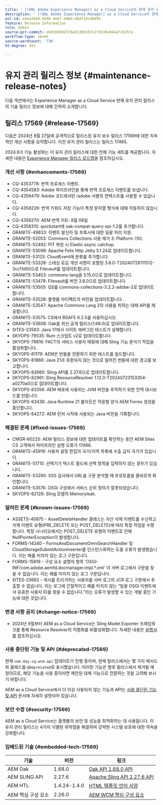 ```yaml
---
title: ' [!DNL Adobe Experience Manager] as a Cloud Service의 현재 유지 관리 릴리스 정보입니다.'
description: ' [!DNL Adobe Experience Manager] as a Cloud Service의 현재 유지 관리 릴리스 정보입니다.'
exl-id: eee42b4d-9206-4ebf-b88d-d8df14c46094
feature: Release Information
role: Admin
source-git-commit: eb01b6982578ad1300163c2fd536e844afc815fa
workflow-type: tm+mt
source-wordcount: '736'
ht-degree: 45%

---
```



# 유지 관리 릴리스 정보 {#maintenance-release-notes}

다음 섹션에서는 Experience Manager as a Cloud Service 현재 유지 관리 릴리스의 기술 릴리스 정보에 대해 간략히 소개합니다.

## 릴리스 17569 {#release-17569}

다음은 2024년 8월 27일에 공개적으로 릴리스된 유지 보수 릴리스 17569에 대한 지속적인 개선 사항을 요약합니다. 이전 유지 관리 릴리스는 릴리스 17465.

2024.9.0 기능 활성화는 이 유지 관리 릴리스에 대한 전체 기능 세트를 제공합니다. 자세한 내용은 [Experience Manager 릴리스 로드맵](https://experienceleague.adobe.com/ko/docs/experience-manager-release-information/aem-release-updates/update-releases-roadmap)을 참조하십시오.

### 개선 사항 {#enhancements-17569}

* CQ-4353778: 번역 프로세스 이벤트.
* CQ-4354583: Adobe 파이프라인을 통해 번역 프로세스 이벤트를 보냅니다.
* CQ-4356479: Adobe 코드에서만 /adobe 서블릿 컨텍스트를 사용할 수 있습니다.
* CQ-4358226: 번역 키워드 저장 기능이 특정 문자열 형식에 대해 작동하지 않습니다.
* CQ-4358270: AEM 번역 키트: 8월 08일
* CQ-4358310: quickstart에 oak-compat-query-spi-1.2를 추가합니다.
* GRANITE-49833: 이벤트 발신자 및 프록시에 대한 일괄 처리 지원.
* GRANITE-52053: Commons Collections 사용 제거 3: Platform 기타.
* GRANITE-52492: PIT 복원 시 Elastic async catchup.
* GRANITE-53099: Apache Felix Http Jetty 5.1.24로 업데이트합니다.
* GRANITE-53125: CloudEvent에 분류를 추가합니다.
* GRANITE-53328: 스태싱 로깅 개선 사항이 포함된 3.8.0-T20240726111512-3cc11d50으로 Filevault를 업데이트합니다.
* GRANITE-53453: commons-lang을 3.15.0으로 업데이트합니다.
* GRANITE-53478: Filevault를 버전 3.8.0으로 업데이트합니다.
* GRANITE-53505: QS를 commons-collections-3.2.2-adobe-2로 업데이트합니다.
* GRANITE-53528: 플랫폼 아티팩트의 버전을 업데이트합니다 .
* GRANITE-53547: Apache Commons Lang 2의 사용을 피하는 대체 API를 제공합니다.
* GRANITE-53575: CS에서 BSAFE 6.2.5를 사용하십시오.
* GRANITE-53608: Oak을 최신 공개 릴리스(1.68.0)로 업데이트합니다.
* SITES-23583: Java 17에서 사이트 에버그린 테스트가 실패합니다.
* SKYOPS-79535: Rum 스크립트 v2로 업데이트합니다.
* SKYOPS-79816: FACT의 서비스 사용자 매핑에 대해 Sling 기능 분석기 작업을 활성화합니다.
* SKYOPS-81179: AEM은 번들을 전환하기 위한 테스트를 빌드합니다.
* SKYOPS-81866: Java 21과 호환되지 않는 것으로 알려진 번들에 대한 경고를 보고합니다.
* SKYOPS-82660: Sling API를 2.27.6으로 업데이트합니다.
* SKYOPS-82961: Sling ResourceResolver 1.12.0-T20240723153354-a0270a0으로 업데이트합니다.
* SKYOPS-83356: AEM 배포에 사용되는 JVM 버전을 추적하기 위한 전역 대시보드를 만듭니다.
* SKYOPS-83436: Java Runtime 21 롤아웃은 적응형 양식 AEM Forms 생성을 중단합니다.
* SKYOPS-84272: AEM 런처 시작에 사용되는 Java 버전을 기록합니다.

### 해결된 문제 {#fixed-issues-17569}

* CMGR-60225: AEM 릴리스 정보에 대한 업데이트를 확인하는 동안 AEM Sites CS 고객에서 파이프라인 실행 오류가 17486.
* GRANITE-45919: 사용자 설정 편집의 국가/지역 목록에 수출 금지 국가가 있습니다.
* GRANITE-51715: 선택기가 텍스트 필드에 선택 항목을 입력하지 않는 경우가 있습니다.
* GRANITE-53290: XSS 검사에서 URL을 구문 분석할 때 프로토콜을 올바르게 확인합니다.
* GRANITE-53576: OSGi 구성에서 서비스 순위 정의가 잘못되었습니다.
* SKYOPS-82129: Sling 모델의 Memoryleak.

### 알려진 문제 {#known-issues-17569}

* ASSETS-40875 - AssetDeleteHandler 클래스는 자산 삭제 이벤트를 수신하고 삭제 이벤트 유형(PRE_DELETE 또는 POST_DELETE)에 따라 특정 작업을 수행합니다. 특정 시나리오에서는 POST_DELETE 유형의 이벤트로 인해 NullPointerException이 발생합니다.
* FORMS-14340 - FormsAndDocumentOmniSearchHandler 및 CloudStorageSubmitActionInserter를 인스턴스화하는 도중 오류가 발생했습니다. 이는 해를 미치지 않는 로그 구문입니다.
* FORMS-15818 - 구성 요소 설명자 항목 &#39;OSGI-INF/com.adobe.aemfd.docmanager.impl.*.xml&#39; 이 서버 로그에서 구문을 찾을 수 없습니다. 이는 해를 미치지 않는 로그 구문입니다.
* SITES-23662 - 게시를 트리거하는 사용자를 서버 로그의 JCR 로그 구문에서 추출할 수 없습니다. 이는 로그에 간헐적이고 해를 미치지 않는 “일괄 OSGI 이벤트에서 유효한 사용자 ID를 찾을 수 없습니다.”라는 오류가 발생할 수 있는 개발 중인 기능에 대한 것입니다.

### 변경 사항 공지 {#change-notice-17569}

* 2024년 9월부터 AEM as a Cloud Service는 Sling Model Exporter 프레임워크를 통해 Resource Resolver의 직렬화를 비활성화합니다. 자세한 내용은 [설명서](/help/implementing/developing/hybrid/disallow-the-serialization-of-resourceresolvers-via-sling-model-exporter.md)를 참조하십시오.

### 사용 중단된 기능 및 API {#deprecated-17569}

현재 `com.day.cq.wcm.api` 업데이트가 진행 중이며, 현재 릴리스에서는 몇 가지 메서드와 클래스를 `@Deprecated`로 표시했습니다. 이러한 기능은 향후 릴리스에서 제거될 예정이므로, 해당 기능을 사용 중이라면 제안된 대체 기능으로 전환하는 것을 고려해 보시기 바랍니다.

AEM as a Cloud Service에서 더 이상 사용되지 않는 기능과 API는 [사용 중단된 기능 및 API](/help/release-notes/deprecated-removed-features.md) 문서에 자세히 설명되어 있습니다.

### 보안 수정 {#security-17569}

AEM as a Cloud Service는 플랫폼의 보안 및 성능을 최적화하는 데 사용됩니다. 이 유지 관리 릴리스는 4가지 식별된 취약점을 해결하여 강력한 시스템 보호에 대한 약속을 강화합니다.

### 임베드된 기술 {#embedded-tech-17569}

| 기술 | 버전 | 링크 |
|---|---|---|
| AEM Oak | 1.68.0 | [Oak API 1.68.0 API](https://www.javadoc.io/doc/org.apache.jackrabbit/oak-api/1.68.0/index.html) |
| AEM SLING API | 2.27.6 | [Apache Sling API 2.27.6 API](https://www.javadoc.io/doc/org.apache.sling/org.apache.sling.api/latest/index.html) |
| AEM HTL | 1.4.24-1.4.0 | [HTML 템플릿 언어 사양](https://github.com/adobe/htl-spec) |
| AEM 핵심 구성 요소 | 2.26.0 | [AEM WCM 핵심 구성 요소](https://github.com/adobe/aem-core-wcm-components) |
